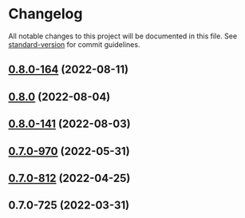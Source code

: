 # Changelog

All notable changes to this project will be documented in this file. See [standard-version](https://github.com/conventional-changelog/standard-version) for commit guidelines.

## [0.8.0-164](https://github.com/TIBCOSoftware/labs-air-services/compare/v0.8.0...v0.8.0-164) (2022-08-11)

## [0.8.0](https://github.com/TIBCOSoftware/labs-air-services/compare/v0.8.0-141...v0.8.0) (2022-08-04)

## [0.8.0-141](https://github.com/TIBCOSoftware/labs-air-services/compare/v0.7.0-970...v0.8.0-141) (2022-08-03)

## [0.7.0-970](https://github.com/TIBCOSoftware/labs-air-services/compare/v0.7.0-812...v0.7.0-970) (2022-05-31)

## [0.7.0-812](https://github.com/TIBCOSoftware/labs-air-services/compare/v0.7.0-725...v0.7.0-812) (2022-04-25)

## 0.7.0-725 (2022-03-31)
